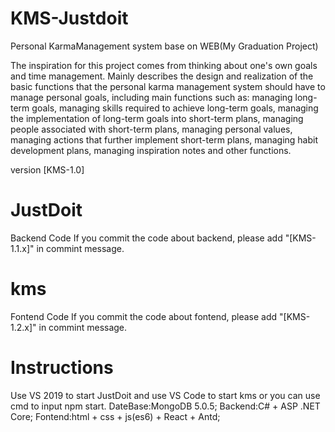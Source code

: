 # KMS-Justdoit
Personal KarmaManagement system base on WEB(My Graduation Project)


The inspiration for this project comes from thinking about one's own goals and time management. Mainly describes the design and realization of the basic functions that the personal karma management system should have to manage personal goals, including main functions such as: managing long-term goals, managing skills required to achieve long-term goals, managing the implementation of long-term goals into short-term plans, managing people associated with short-term plans, managing personal values, managing actions that further implement short-term plans, managing habit development plans, managing inspiration notes and other functions.


version [KMS-1.0]
# JustDoit
Backend Code 
If you commit the code about backend, please add "[KMS-1.1.x]" in commint message. 

# kms
Fontend Code
If you commit the code about fontend, please add "[KMS-1.2.x]" in commint message. 

# Instructions
Use VS 2019 to start JustDoit and use VS Code to start kms or you can use cmd to input npm start.
DateBase:MongoDB 5.0.5;
Backend:C# + ASP .NET Core;
Fontend:html + css + js(es6) + React + Antd;
